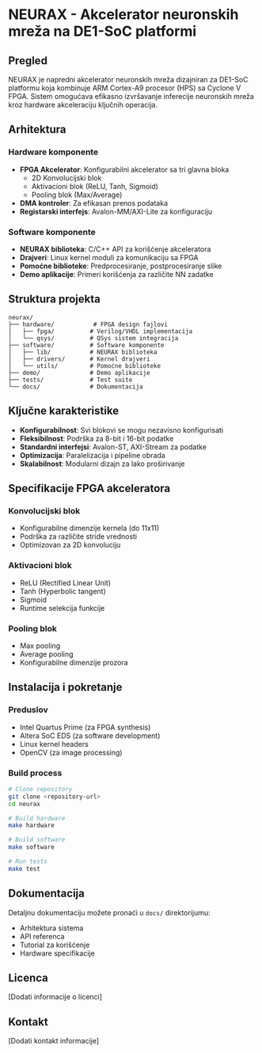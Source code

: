 # NEURAX - Akcelerator neuronskih mreža na DE1-SoC platformi

## Pregled

NEURAX je napredni akcelerator neuronskih mreža dizajniran za DE1-SoC platformu koja kombinuje ARM Cortex-A9 procesor (HPS) sa Cyclone V FPGA. Sistem omogućava efikasno izvršavanje inferecije neuronskih mreža kroz hardware akceleraciju ključnih operacija.

## Arhitektura

### Hardware komponente
- **FPGA Akcelerator**: Konfigurabilni akcelerator sa tri glavna bloka
  - 2D Konvolucijski blok
  - Aktivacioni blok (ReLU, Tanh, Sigmoid)
  - Pooling blok (Max/Average)
- **DMA kontroler**: Za efikasan prenos podataka
- **Registarski interfejs**: Avalon-MM/AXI-Lite za konfiguraciju

### Software komponente
- **NEURAX biblioteka**: C/C++ API za korišćenje akceleratora
- **Drajveri**: Linux kernel moduli za komunikaciju sa FPGA
- **Pomoćne biblioteke**: Predprocesiranje, postprocesiranje slike
- **Demo aplikacije**: Primeri korišćenja za različite NN zadatke

## Struktura projekta

```
neurax/
├── hardware/           # FPGA design fajlovi
│   ├── fpga/          # Verilog/VHDL implementacija
│   └── qsys/          # QSys sistem integracija
├── software/          # Software komponente
│   ├── lib/           # NEURAX biblioteka
│   ├── drivers/       # Kernel drajveri
│   └── utils/         # Pomoćne biblioteke
├── demo/              # Demo aplikacije
├── tests/             # Test suite
└── docs/              # Dokumentacija

```

## Ključne karakteristike

- **Konfigurabilnost**: Svi blokovi se mogu nezavisno konfigurisati
- **Fleksibilnost**: Podrška za 8-bit i 16-bit podatke
- **Standardni interfejsi**: Avalon-ST, AXI-Stream za podatke
- **Optimizacija**: Paralelizacija i pipeline obrada
- **Skalabilnost**: Modularni dizajn za lako proširivanje

## Specifikacije FPGA akceleratora

### Konvolucijski blok
- Konfigurabilne dimenzije kernela (do 11x11)
- Podrška za različite stride vrednosti
- Optimizovan za 2D konvoluciju

### Aktivacioni blok
- ReLU (Rectified Linear Unit)
- Tanh (Hyperbolic tangent)
- Sigmoid
- Runtime selekcija funkcije

### Pooling blok
- Max pooling
- Average pooling
- Konfigurabilne dimenzije prozora

## Instalacija i pokretanje

### Preduslov
- Intel Quartus Prime (za FPGA synthesis)
- Altera SoC EDS (za software development)
- Linux kernel headers
- OpenCV (za image processing)

### Build process
```bash
# Clone repository
git clone <repository-url>
cd neurax

# Build hardware
make hardware

# Build software
make software

# Run tests
make test
```

## Dokumentacija

Detaljnu dokumentaciju možete pronaći u `docs/` direktorijumu:
- Arhitektura sistema
- API referenca
- Tutorial za korišćenje
- Hardware specifikacije

## Licenca

[Dodati informacije o licenci]

## Kontakt

[Dodati kontakt informacije]
